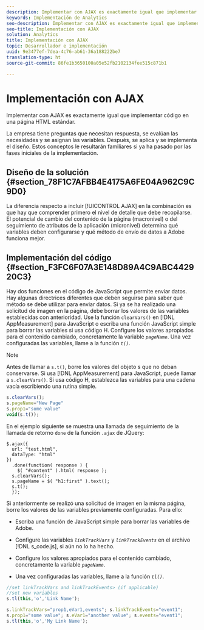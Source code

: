 ```yaml
---
description: Implementar con AJAX es exactamente igual que implementar código en una página HTML estándar.
keywords: Implementación de Analytics
seo-description: Implementar con AJAX es exactamente igual que implementar código en una página HTML estándar.
seo-title: Implementación con AJAX
solution: Analytics
title: Implementación con AJAX
topic: Desarrollador e implementación
uuid: 9e3477ef-7dea-4c76-ab61-36a188222be7
translation-type: ht
source-git-commit: 86fe1b3650100a05e52fb2102134fee515c871b1

---
```



# Implementación con AJAX

Implementar con AJAX es exactamente igual que implementar código en una página HTML estándar.

La empresa tiene preguntas que necesitan respuesta, se evalúan las necesidades y se asignan las variables. Después, se aplica y se implementa el diseño. Estos conceptos le resultarán familiares si ya ha pasado por las fases iniciales de la implementación.

## Diseño de la solución {#section_78F1C7AFBB4E4175A6FE04A962C9C9D0}

La diferencia respecto a incluir [!UICONTROL AJAX] en la combinación es que hay que comprender primero el nivel de detalle que debe recopilarse. El potencial de cambio del contenido de la página (macronivel) o del seguimiento de atributos de la aplicación (micronivel) determina qué variables deben configurarse y qué método de envío de datos a Adobe funciona mejor.

## Implementación del código {#section_F3FC6F07A3E148D89A4C9ABC442920C3}

Hay dos funciones en el código de JavaScript que permite enviar datos. Hay algunas directrices diferentes que deben seguirse para saber qué método se debe utilizar para enviar datos.
Si ya se ha realizado una solicitud de imagen en la página, debe borrar los valores de las variables establecidas con anterioridad. Use la función `clearVars()` en [!DNL AppMeasurement] para JavaScript o escriba una función JavaScript simple para borrar las variables si usa código H. Configure los valores apropiados para el contenido cambiado, concretamente la variable *`pageName`*. Una vez configuradas las variables, llame a la función *`t()`*.

>[!NOTE]
>
>Antes de llamar a `s.t()`, borre los valores del objeto s que no deban conservarse. Si usa [!DNL AppMeasurement] para JavaScript, puede llamar a `s.clearVars()`. Si usa código H, establezca las variables para una cadena vacía escribiendo una rutina simple.

```js
s.clearVars(); 
s.pageName="New Page" 
s.prop1="some value" 
void(s.t());
```

En el ejemplo siguiente se muestra una llamada de seguimiento de la llamada de retorno `done` de la función `.ajax` de JQuery:

```
$.ajax({ 
  url: "test.html", 
  dataType: "html" 
}) 
  .done(function( response ) { 
    $( "#content" ).html( response ); 
  s.clearVars(); 
  s.pageName = $( "h1:first" ).text(); 
  s.t(); 
  }); 
```

Si anteriormente se realizó una solicitud de imagen en la misma página, borre los valores de las variables previamente configuradas. Para ello:

* Escriba una función de JavaScript simple para borrar las variables de Adobe.
* Configure las variables *`linkTrackVars`* y *`linkTrackEvents`* en el archivo [!DNL s_code.js], si aún no lo ha hecho.

* Configure los valores apropiados para el contenido cambiado, concretamente la variable *`pageName`*.
* Una vez configuradas las variables, llame a la función *`tl()`*.

```js
//set linkTrackVars and linkTrackEvents> (if applicable) 
//set new variables 
s.tl(this,'o','Link Name');
```

```js
s.linkTrackVars="prop1,eVar1,events"; s.linkTrackEvents="event1"; 
s.prop1="some value"; s.eVar1="another value"; s.events="event1"; 
s.tl(this,'o','My Link Name');
```

